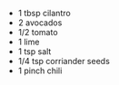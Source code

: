 * 1 tbsp cilantro
* 2 avocados
* 1/2 tomato
* 1 lime
* 1 tsp salt
* 1/4 tsp corriander seeds
* 1 pinch chili
